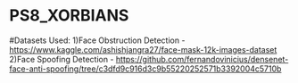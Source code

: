 # PS8_XORBIANS

#Datasets Used:
1)Face Obstruction Detection - https://www.kaggle.com/ashishjangra27/face-mask-12k-images-dataset
2)Face Spoofing Detection - https://github.com/fernandovinicius/densenet-face-anti-spoofing/tree/c3dfd9c916d3c9b55220252571b3392004c5710b

